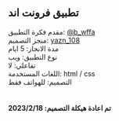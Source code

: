 ## تطبيق فرونت اند
مقدم فكرة التطبيق: <a href="https://twitter.com/b_wffa/status/1595838585273458692?t=uMe_LS-vTcYW20FH4ASBrA&s=19">@b_wffa</a>
<br>
منجز التصميم: <a href="https://yazn-108.github.io/yazn_108">yazn_108</a>
<br>
مدة الانجاز: 5 ايام
<br>
نوع التطبيق: ويب
<br>
تفاعلي: لا
<br>
اللغات المستخدمة: html / css
<br>
التصميم: للهواتف فقط
<br>
<br>
#### تم اعادة هيكلة التصميم: 2023/2/18


